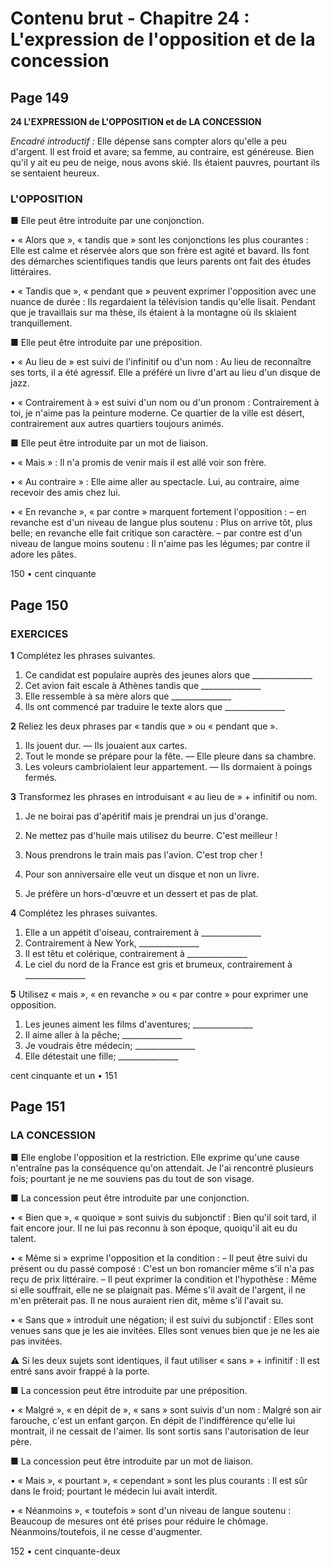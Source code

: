 # Contenu brut - Chapitre 24 : L'expression de l'opposition et de la concession

## Page 149

**24 L'EXPRESSION de L'OPPOSITION et de LA CONCESSION**

*Encadré introductif :*
Elle dépense sans compter alors qu'elle a peu d'argent.
Il est froid et avare; sa femme, au contraire, est généreuse.
Bien qu'il y ait eu peu de neige, nous avons skié.
Ils étaient pauvres, pourtant ils se sentaient heureux.

### L'OPPOSITION

■ Elle peut être introduite par une conjonction.

• « Alors que », « tandis que » sont les conjonctions les plus courantes :
Elle est calme et réservée alors que son frère est agité et bavard.
Ils font des démarches scientifiques tandis que leurs parents ont fait des études littéraires.

• « Tandis que », « pendant que » peuvent exprimer l'opposition avec une nuance de durée :
Ils regardaient la télévision tandis qu'elle lisait.
Pendant que je travaillais sur ma thèse, ils étaient à la montagne où ils skiaient tranquillement.

■ Elle peut être introduite par une préposition.

• « Au lieu de » est suivi de l'infinitif ou d'un nom :
Au lieu de reconnaître ses torts, il a été agressif.
Elle a préféré un livre d'art au lieu d'un disque de jazz.

• « Contrairement à » est suivi d'un nom ou d'un pronom :
Contrairement à toi, je n'aime pas la peinture moderne.
Ce quartier de la ville est désert, contrairement aux autres quartiers toujours animés.

■ Elle peut être introduite par un mot de liaison.

• « Mais » :
Il n'a promis de venir mais il est allé voir son frère.

• « Au contraire » :
Elle aime aller au spectacle. Lui, au contraire, aime recevoir des amis chez lui.

• « En revanche », « par contre » marquent fortement l'opposition :
– en revanche est d'un niveau de langue plus soutenu :
Plus on arrive tôt, plus belle; en revanche elle fait critique son caractère.
– par contre est d'un niveau de langue moins soutenu :
Il n'aime pas les légumes; par contre il adore les pâtes.

150 • cent cinquante

## Page 150

### EXERCICES

**1** Complétez les phrases suivantes.

1. Ce candidat est populaire auprès des jeunes alors que _______________
2. Cet avion fait escale à Athènes tandis que _______________
3. Elle ressemble à sa mère alors que _______________
4. Ils ont commencé par traduire le texte alors que _______________

**2** Reliez les deux phrases par « tandis que » ou « pendant que ».

1. Ils jouent dur. — Ils jouaient aux cartes.
2. Tout le monde se prépare pour la fête. — Elle pleure dans sa chambre.
3. Les voleurs cambriolaient leur appartement. — Ils dormaient à poings fermés.

**3** Transformez les phrases en introduisant « au lieu de » + infinitif ou nom.

1. Je ne boirai pas d'apéritif mais je prendrai un jus d'orange.

2. Ne mettez pas d'huile mais utilisez du beurre. C'est meilleur !

3. Nous prendrons le train mais pas l'avion. C'est trop cher !

4. Pour son anniversaire elle veut un disque et non un livre.

5. Je préfère un hors-d'œuvre et un dessert et pas de plat.

**4** Complétez les phrases suivantes.

1. Elle a un appétit d'oiseau, contrairement à _______________
2. Contrairement à New York, _______________
3. Il est têtu et colérique, contrairement à _______________
4. Le ciel du nord de la France est gris et brumeux, contrairement à _______________

**5** Utilisez « mais », « en revanche » ou « par contre » pour exprimer une opposition.

1. Les jeunes aiment les films d'aventures; _______________
2. Il aime aller à la pêche; _______________
3. Je voudrais être médecin; _______________
4. Elle détestait une fille; _______________

cent cinquante et un • 151

## Page 151

### LA CONCESSION

■ Elle englobe l'opposition et la restriction. Elle exprime qu'une cause n'entraîne pas la conséquence qu'on attendait.
Je l'ai rencontré plusieurs fois; pourtant je ne me souviens pas du tout de son visage.

■ La concession peut être introduite par une conjonction.

• « Bien que », « quoique » sont suivis du subjonctif :
Bien qu'il soit tard, il fait encore jour.
Il ne lui pas reconnu à son époque, quoiqu'il ait eu du talent.

• « Même si » exprime l'opposition et la condition :
– Il peut être suivi du présent ou du passé composé :
C'est un bon romancier même s'il n'a pas reçu de prix littéraire.
– Il peut exprimer la condition et l'hypothèse :
Même si elle souffrait, elle ne se plaignait pas.
Même s'il avait de l'argent, il ne m'en prêterait pas.
Il ne nous auraient rien dit, même s'il l'avait su.

• « Sans que » introduit une négation; il est suivi du subjonctif :
Elles sont venues sans que je les aie invitées.
Elles sont venues bien que je ne les aie pas invitées.

⚠️ Si les deux sujets sont identiques, il faut utiliser « sans » + infinitif :
Il est entré sans avoir frappé à la porte.

■ La concession peut être introduite par une préposition.

• « Malgré », « en dépit de », « sans » sont suivis d'un nom :
Malgré son air farouche, c'est un enfant garçon.
En dépit de l'indifférence qu'elle lui montrait, il ne cessait de l'aimer.
Ils sont sortis sans l'autorisation de leur père.

■ La concession peut être introduite par un mot de liaison.

• « Mais », « pourtant », « cependant » sont les plus courants :
Il est sûr dans le froid; pourtant le médecin lui avait interdit.

• « Néanmoins », « toutefois » sont d'un niveau de langue soutenu :
Beaucoup de mesures ont été prises pour réduire le chômage.
Néanmoins/toutefois, il ne cesse d'augmenter.

152 • cent cinquante-deux